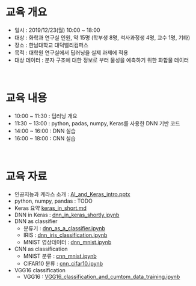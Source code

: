 # 교육 개요

  - 일시 : 2019/12/23(월) 10:00 ~ 18:00
  - 대상 : 화학과 연구실 인원, 약 15명 (학부생 8명, 석사과정생 4명, 교수 1명, 기타) 
  - 장소 : 한남대학교 대덕밸리컴퍼스
  - 목적 : 대학원 연구실에서 딥러닝을 실제 과제에 적용
  - 대상 데이터 : 분자 구조에 대한 정보로 부터 물성을 예측하기 위한 화합물 데이터


<br>
  
# 교육 내용

  - 10:00 ~ 11:30 : 딥러닝 개요
  - 11:30 ~ 13:00 : python, padas, numpy, Keras를 사용한 DNN 기반 코드
  - 14:00 ~ 16:00 : DNN 실습
  - 16:00 ~ 18:00 : CNN 실습
 

<br>

# 교육 자료

- 인공지능과 케라스 소개 : [AI_and_Keras_intro.pptx](material/AI_and_Keras_intro.pptx)
- python, numpy, pandas : TODO
- Keras 요약 [keras_in_short.md](material/keras_in_short.md)
- DNN in Keras : [dnn_in_keras_shortly.ipynb](material/dnn_in_keras_shortly.ipynb)
- DNN as classifier
    - 분류기 : [dnn_as_a_classifier.ipynb](material/dnn_as_a_classifier.ipynb)
    - IRIS : [dnn_iris_classification.ipynb](material/dnn_iris_classification.ipynb)
    - MNIST 영상데이터 : [dnn_mnist.ipynb](material/dnn_mnist.ipynb)
- CNN as classification
    - MNIST 분류 : [cnn_mnist.ipynb](material/cnn_mnist.ipynb)
    - CIFAR10 분류 : [cnn_cifar10.ipynb](material/cnn_cifar10.ipynb)
- VGG16 classification
    - VGG16 : [VGG16_classification_and_cumtom_data_training.ipynb](material/VGG16_classification_and_cumtom_data_training.ipynb)



 
